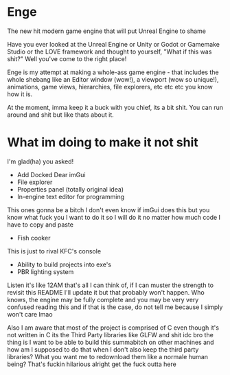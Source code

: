 # Enge
The new hit modern game engine that will put Unreal Engine to shame

Have you ever looked at the Unreal Engine or Unity or Godot or Gamemake Studio or the LOVE framework and thought to yourself, "What if this was shit?" 
Well you've come to the right place!

Enge is my attempt at making a whole-ass game engine - that includes the whole shebang like an Editor window (wow!), a viewport (wow so unique!), animations, 
game views, hierarchies, file explorers, etc etc etc you know how it is.

At the moment, imma keep it a buck with you chief, its a bit shit. You can run around and shit but like thats about it. 

# What im doing to make it not shit

I'm glad(ha) you asked! 

* Add Docked Dear imGui
* File explorer
* Properties panel (totally original idea)
* In-engine text editor for programming

This ones gonna be a bitch I don't even know if imGui does this but you know what fuck you I want to do it so I will do it no matter how much code I have to
copy and paste

* Fish cooker

This is just to rival KFC's console

* Ability to build projects into exe's
* PBR lighting system

Listen it's like 12AM that's all I can think of, if I can muster the strength to revisit this README I'll update it but that probably won't happen. Who knows, 
the engine may be fully complete and you may be very very confused reading this and if that is the case, do not tell me because I simply won't care lmao

Also I am aware that most of the project is comprised of C even though it's not written in C its the Third Party libraries like GLFW and shit idc bro the thing
is I want to be able to build this summabitch on other machines and how am I supposed to do that when I don't also keep the third party libraries? What you want me
to redownload them like a normale human being? That's fuckin hilarious alright get the fuck outta here

